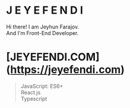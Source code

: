 # J E Y E F E N D I
Hi there! I am Jeyhun Farajov. 
<br>And I'm Front-End Developer.
# [JEYEFENDI.COM] (https://jeyefendi.com)
> JavaScript:
>ES6+<br>
>React.js<br>
>Typescript<br>

# 


